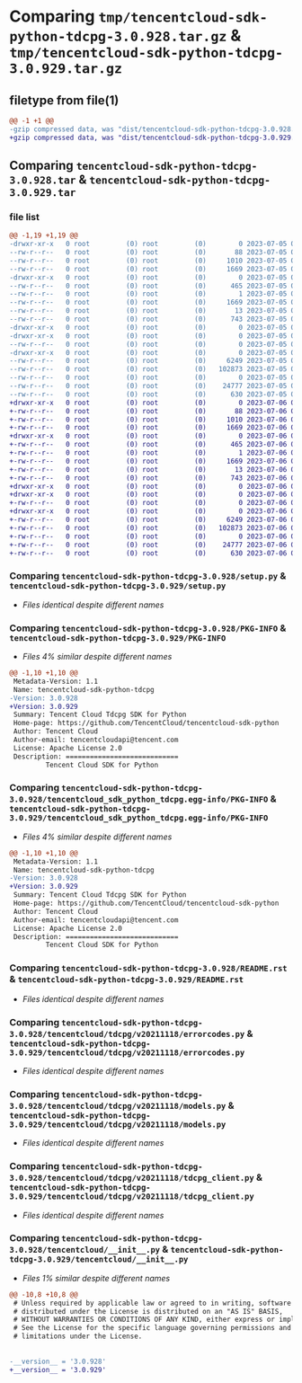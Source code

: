 # Comparing `tmp/tencentcloud-sdk-python-tdcpg-3.0.928.tar.gz` & `tmp/tencentcloud-sdk-python-tdcpg-3.0.929.tar.gz`

## filetype from file(1)

```diff
@@ -1 +1 @@
-gzip compressed data, was "dist/tencentcloud-sdk-python-tdcpg-3.0.928.tar", last modified: Wed Jul  5 00:34:40 2023, max compression
+gzip compressed data, was "dist/tencentcloud-sdk-python-tdcpg-3.0.929.tar", last modified: Thu Jul  6 00:35:25 2023, max compression
```

## Comparing `tencentcloud-sdk-python-tdcpg-3.0.928.tar` & `tencentcloud-sdk-python-tdcpg-3.0.929.tar`

### file list

```diff
@@ -1,19 +1,19 @@
-drwxr-xr-x   0 root         (0) root         (0)        0 2023-07-05 00:34:40.000000 tencentcloud-sdk-python-tdcpg-3.0.928/
--rw-r--r--   0 root         (0) root         (0)       88 2023-07-05 00:34:40.000000 tencentcloud-sdk-python-tdcpg-3.0.928/setup.cfg
--rw-r--r--   0 root         (0) root         (0)     1010 2023-07-05 00:34:39.000000 tencentcloud-sdk-python-tdcpg-3.0.928/setup.py
--rw-r--r--   0 root         (0) root         (0)     1669 2023-07-05 00:34:40.000000 tencentcloud-sdk-python-tdcpg-3.0.928/PKG-INFO
-drwxr-xr-x   0 root         (0) root         (0)        0 2023-07-05 00:34:40.000000 tencentcloud-sdk-python-tdcpg-3.0.928/tencentcloud_sdk_python_tdcpg.egg-info/
--rw-r--r--   0 root         (0) root         (0)      465 2023-07-05 00:34:40.000000 tencentcloud-sdk-python-tdcpg-3.0.928/tencentcloud_sdk_python_tdcpg.egg-info/SOURCES.txt
--rw-r--r--   0 root         (0) root         (0)        1 2023-07-05 00:34:40.000000 tencentcloud-sdk-python-tdcpg-3.0.928/tencentcloud_sdk_python_tdcpg.egg-info/dependency_links.txt
--rw-r--r--   0 root         (0) root         (0)     1669 2023-07-05 00:34:40.000000 tencentcloud-sdk-python-tdcpg-3.0.928/tencentcloud_sdk_python_tdcpg.egg-info/PKG-INFO
--rw-r--r--   0 root         (0) root         (0)       13 2023-07-05 00:34:40.000000 tencentcloud-sdk-python-tdcpg-3.0.928/tencentcloud_sdk_python_tdcpg.egg-info/top_level.txt
--rw-r--r--   0 root         (0) root         (0)      743 2023-07-05 00:34:39.000000 tencentcloud-sdk-python-tdcpg-3.0.928/README.rst
-drwxr-xr-x   0 root         (0) root         (0)        0 2023-07-05 00:34:40.000000 tencentcloud-sdk-python-tdcpg-3.0.928/tencentcloud/
-drwxr-xr-x   0 root         (0) root         (0)        0 2023-07-05 00:34:40.000000 tencentcloud-sdk-python-tdcpg-3.0.928/tencentcloud/tdcpg/
--rw-r--r--   0 root         (0) root         (0)        0 2023-07-05 00:34:39.000000 tencentcloud-sdk-python-tdcpg-3.0.928/tencentcloud/tdcpg/__init__.py
-drwxr-xr-x   0 root         (0) root         (0)        0 2023-07-05 00:34:40.000000 tencentcloud-sdk-python-tdcpg-3.0.928/tencentcloud/tdcpg/v20211118/
--rw-r--r--   0 root         (0) root         (0)     6249 2023-07-05 00:34:39.000000 tencentcloud-sdk-python-tdcpg-3.0.928/tencentcloud/tdcpg/v20211118/errorcodes.py
--rw-r--r--   0 root         (0) root         (0)   102873 2023-07-05 00:34:39.000000 tencentcloud-sdk-python-tdcpg-3.0.928/tencentcloud/tdcpg/v20211118/models.py
--rw-r--r--   0 root         (0) root         (0)        0 2023-07-05 00:34:39.000000 tencentcloud-sdk-python-tdcpg-3.0.928/tencentcloud/tdcpg/v20211118/__init__.py
--rw-r--r--   0 root         (0) root         (0)    24777 2023-07-05 00:34:39.000000 tencentcloud-sdk-python-tdcpg-3.0.928/tencentcloud/tdcpg/v20211118/tdcpg_client.py
--rw-r--r--   0 root         (0) root         (0)      630 2023-07-05 00:34:39.000000 tencentcloud-sdk-python-tdcpg-3.0.928/tencentcloud/__init__.py
+drwxr-xr-x   0 root         (0) root         (0)        0 2023-07-06 00:35:25.000000 tencentcloud-sdk-python-tdcpg-3.0.929/
+-rw-r--r--   0 root         (0) root         (0)       88 2023-07-06 00:35:25.000000 tencentcloud-sdk-python-tdcpg-3.0.929/setup.cfg
+-rw-r--r--   0 root         (0) root         (0)     1010 2023-07-06 00:35:25.000000 tencentcloud-sdk-python-tdcpg-3.0.929/setup.py
+-rw-r--r--   0 root         (0) root         (0)     1669 2023-07-06 00:35:25.000000 tencentcloud-sdk-python-tdcpg-3.0.929/PKG-INFO
+drwxr-xr-x   0 root         (0) root         (0)        0 2023-07-06 00:35:25.000000 tencentcloud-sdk-python-tdcpg-3.0.929/tencentcloud_sdk_python_tdcpg.egg-info/
+-rw-r--r--   0 root         (0) root         (0)      465 2023-07-06 00:35:25.000000 tencentcloud-sdk-python-tdcpg-3.0.929/tencentcloud_sdk_python_tdcpg.egg-info/SOURCES.txt
+-rw-r--r--   0 root         (0) root         (0)        1 2023-07-06 00:35:25.000000 tencentcloud-sdk-python-tdcpg-3.0.929/tencentcloud_sdk_python_tdcpg.egg-info/dependency_links.txt
+-rw-r--r--   0 root         (0) root         (0)     1669 2023-07-06 00:35:25.000000 tencentcloud-sdk-python-tdcpg-3.0.929/tencentcloud_sdk_python_tdcpg.egg-info/PKG-INFO
+-rw-r--r--   0 root         (0) root         (0)       13 2023-07-06 00:35:25.000000 tencentcloud-sdk-python-tdcpg-3.0.929/tencentcloud_sdk_python_tdcpg.egg-info/top_level.txt
+-rw-r--r--   0 root         (0) root         (0)      743 2023-07-06 00:35:25.000000 tencentcloud-sdk-python-tdcpg-3.0.929/README.rst
+drwxr-xr-x   0 root         (0) root         (0)        0 2023-07-06 00:35:25.000000 tencentcloud-sdk-python-tdcpg-3.0.929/tencentcloud/
+drwxr-xr-x   0 root         (0) root         (0)        0 2023-07-06 00:35:25.000000 tencentcloud-sdk-python-tdcpg-3.0.929/tencentcloud/tdcpg/
+-rw-r--r--   0 root         (0) root         (0)        0 2023-07-06 00:35:25.000000 tencentcloud-sdk-python-tdcpg-3.0.929/tencentcloud/tdcpg/__init__.py
+drwxr-xr-x   0 root         (0) root         (0)        0 2023-07-06 00:35:25.000000 tencentcloud-sdk-python-tdcpg-3.0.929/tencentcloud/tdcpg/v20211118/
+-rw-r--r--   0 root         (0) root         (0)     6249 2023-07-06 00:35:25.000000 tencentcloud-sdk-python-tdcpg-3.0.929/tencentcloud/tdcpg/v20211118/errorcodes.py
+-rw-r--r--   0 root         (0) root         (0)   102873 2023-07-06 00:35:25.000000 tencentcloud-sdk-python-tdcpg-3.0.929/tencentcloud/tdcpg/v20211118/models.py
+-rw-r--r--   0 root         (0) root         (0)        0 2023-07-06 00:35:25.000000 tencentcloud-sdk-python-tdcpg-3.0.929/tencentcloud/tdcpg/v20211118/__init__.py
+-rw-r--r--   0 root         (0) root         (0)    24777 2023-07-06 00:35:25.000000 tencentcloud-sdk-python-tdcpg-3.0.929/tencentcloud/tdcpg/v20211118/tdcpg_client.py
+-rw-r--r--   0 root         (0) root         (0)      630 2023-07-06 00:35:25.000000 tencentcloud-sdk-python-tdcpg-3.0.929/tencentcloud/__init__.py
```

### Comparing `tencentcloud-sdk-python-tdcpg-3.0.928/setup.py` & `tencentcloud-sdk-python-tdcpg-3.0.929/setup.py`

 * *Files identical despite different names*

### Comparing `tencentcloud-sdk-python-tdcpg-3.0.928/PKG-INFO` & `tencentcloud-sdk-python-tdcpg-3.0.929/PKG-INFO`

 * *Files 4% similar despite different names*

```diff
@@ -1,10 +1,10 @@
 Metadata-Version: 1.1
 Name: tencentcloud-sdk-python-tdcpg
-Version: 3.0.928
+Version: 3.0.929
 Summary: Tencent Cloud Tdcpg SDK for Python
 Home-page: https://github.com/TencentCloud/tencentcloud-sdk-python
 Author: Tencent Cloud
 Author-email: tencentcloudapi@tencent.com
 License: Apache License 2.0
 Description: ============================
         Tencent Cloud SDK for Python
```

### Comparing `tencentcloud-sdk-python-tdcpg-3.0.928/tencentcloud_sdk_python_tdcpg.egg-info/PKG-INFO` & `tencentcloud-sdk-python-tdcpg-3.0.929/tencentcloud_sdk_python_tdcpg.egg-info/PKG-INFO`

 * *Files 4% similar despite different names*

```diff
@@ -1,10 +1,10 @@
 Metadata-Version: 1.1
 Name: tencentcloud-sdk-python-tdcpg
-Version: 3.0.928
+Version: 3.0.929
 Summary: Tencent Cloud Tdcpg SDK for Python
 Home-page: https://github.com/TencentCloud/tencentcloud-sdk-python
 Author: Tencent Cloud
 Author-email: tencentcloudapi@tencent.com
 License: Apache License 2.0
 Description: ============================
         Tencent Cloud SDK for Python
```

### Comparing `tencentcloud-sdk-python-tdcpg-3.0.928/README.rst` & `tencentcloud-sdk-python-tdcpg-3.0.929/README.rst`

 * *Files identical despite different names*

### Comparing `tencentcloud-sdk-python-tdcpg-3.0.928/tencentcloud/tdcpg/v20211118/errorcodes.py` & `tencentcloud-sdk-python-tdcpg-3.0.929/tencentcloud/tdcpg/v20211118/errorcodes.py`

 * *Files identical despite different names*

### Comparing `tencentcloud-sdk-python-tdcpg-3.0.928/tencentcloud/tdcpg/v20211118/models.py` & `tencentcloud-sdk-python-tdcpg-3.0.929/tencentcloud/tdcpg/v20211118/models.py`

 * *Files identical despite different names*

### Comparing `tencentcloud-sdk-python-tdcpg-3.0.928/tencentcloud/tdcpg/v20211118/tdcpg_client.py` & `tencentcloud-sdk-python-tdcpg-3.0.929/tencentcloud/tdcpg/v20211118/tdcpg_client.py`

 * *Files identical despite different names*

### Comparing `tencentcloud-sdk-python-tdcpg-3.0.928/tencentcloud/__init__.py` & `tencentcloud-sdk-python-tdcpg-3.0.929/tencentcloud/__init__.py`

 * *Files 1% similar despite different names*

```diff
@@ -10,8 +10,8 @@
 # Unless required by applicable law or agreed to in writing, software
 # distributed under the License is distributed on an "AS IS" BASIS,
 # WITHOUT WARRANTIES OR CONDITIONS OF ANY KIND, either express or implied.
 # See the License for the specific language governing permissions and
 # limitations under the License.
 
 
-__version__ = '3.0.928'
+__version__ = '3.0.929'
```

